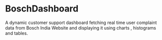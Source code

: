# BoschDashboard
A dynamic customer support dashboard fetching real time user complaint  data from Bosch India Website and displaying it using charts , histograms and tables.
